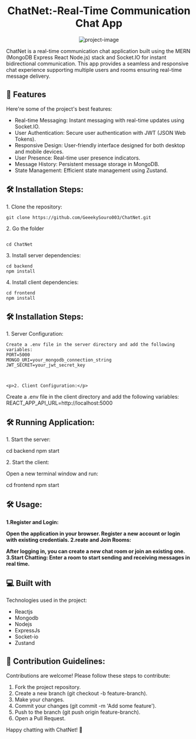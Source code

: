 <h1 align="center" id="title">ChatNet:-Real-Time Communication Chat App</h1>

<p align="center"><img src="https://socialify.git.ci/GeeekySouro003/ChatNet/image?font=Rokkitt&amp;forks=1&amp;language=1&amp;name=1&amp;pattern=Signal&amp;stargazers=1&amp;theme=Auto" alt="project-image"></p>

<p id="description">ChatNet is a real-time communication chat application built using the MERN (MongoDB Express React Node.js) stack and Socket.IO for instant bidirectional communication. This app provides a seamless and responsive chat experience supporting multiple users and rooms ensuring real-time message delivery.</p>

  
  
<h2>🧐 Features</h2>

Here're some of the project's best features:

*   Real-time Messaging: Instant messaging with real-time updates using Socket.IO.
*   User Authentication: Secure user authentication with JWT (JSON Web Tokens).
*   Responsive Design: User-friendly interface designed for both desktop and mobile devices.
*   User Presence: Real-time user presence indicators.
*   Message History: Persistent message storage in MongoDB.
*   State Management: Efficient state management using Zustand.


<h2>🛠️ Installation Steps:</h2>

<p>1. Clone the repository:</p>

```
git clone https://github.com/GeeekySouro003/ChatNet.git 
```

<p>2. Go the folder</p>

```

cd ChatNet
```

<p>3. Install server dependencies:</p>

```
cd backend 
npm install

```

<p>4. Install client dependencies:</p>

```
cd frontend 
npm install
```

<h2>🛠️ Installation Steps:</h2>

<p>1. Server Configuration:</p>

```
Create a .env file in the server directory and add the following variables:
PORT=5000 
MONGO_URI=your_mongodb_connection_string 
JWT_SECRET=your_jwt_secret_key



<p>2. Client Configuration:</p>

```
Create a .env file in the client directory and add the following variables:
REACT_APP_API_URL=http://localhost:5000

<h2>🛠️ Running Application:</h2>

<p>1. Start the server:</p>
cd backend
npm start


<p>2. Start the client:</p>
Open a new terminal window and run:

cd frontend
npm start


<h2>🛠️ Usage:</h2>

<h4>
1.Register and Login:

Open the application in your browser.
Register a new account or login with existing credentials.
2.reate and Join Rooms:

After logging in, you can create a new chat room or join an existing one.
3.Start Chatting:
Enter a room to start sending and receiving messages in real time.


<h2>💻 Built with</h2>

Technologies used in the project:

*   Reactjs
*   Mongodb
*   Nodejs
*   ExpressJs
*   Socket-io
*   Zustand


<h2>🍰 Contribution Guidelines:</h2>

Contributions are welcome! Please follow these steps to contribute:
1. Fork the project repository. 
2. Create a new branch (git checkout -b feature-branch).
3. Make your changes. 
4. Commit your changes (git commit -m 'Add some feature'). 
5. Push to the branch (git push origin feature-branch). 
6. Open a Pull Request.


Happy chatting with ChatNet! 🚀  

